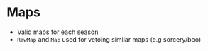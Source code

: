 # Maps
- Valid maps for each season
- `RawMap` and `Map` used for vetoing similar maps (e.g sorcery/boo)